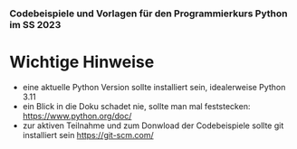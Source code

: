 ### Codebeispiele und Vorlagen für den Programmierkurs Python im SS 2023

# Wichtige Hinweise
- eine aktuelle Python Version sollte installiert sein, idealerweise Python 3.11
- ein Blick in die Doku schadet nie, sollte man mal feststecken: https://www.python.org/doc/
- zur aktiven Teilnahme und zum Donwload der Codebeispiele sollte git installiert sein https://git-scm.com/
